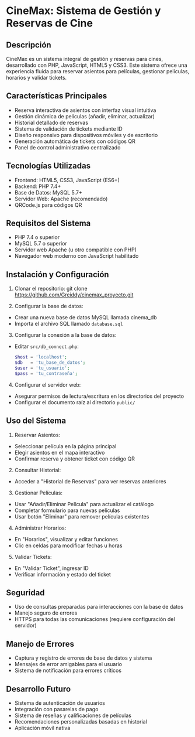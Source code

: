 # CineMax: Sistema de Gestión y Reservas de Cine

## Descripción

CineMax es un sistema integral de gestión y reservas para cines, desarrollado con PHP, JavaScript, HTML5 y CSS3. Este sistema ofrece una experiencia fluida para reservar asientos para películas, gestionar películas, horarios y validar tickets.

## Características Principales

- Reserva interactiva de asientos con interfaz visual intuitiva
- Gestión dinámica de películas (añadir, eliminar, actualizar)
- Historial detallado de reservas
- Sistema de validación de tickets mediante ID
- Diseño responsivo para dispositivos móviles y de escritorio
- Generación automática de tickets con códigos QR
- Panel de control administrativo centralizado

## Tecnologías Utilizadas

- Frontend: HTML5, CSS3, JavaScript (ES6+)
- Backend: PHP 7.4+
- Base de Datos: MySQL 5.7+
- Servidor Web: Apache (recomendado)
- QRCode.js para códigos QR

## Requisitos del Sistema

- PHP 7.4 o superior
- MySQL 5.7 o superior
- Servidor web Apache (u otro compatible con PHP)
- Navegador web moderno con JavaScript habilitado

## Instalación y Configuración

1. Clonar el repositorio: git clone https://github.com/Greiddy/cinemax_proyecto.git

2. Configurar la base de datos:

- Crear una nueva base de datos MySQL llamada cinema_db
- Importa el archivo SQL llamado `database.sql`

3. Configurar la conexión a la base de datos:

- Editar `src/db_connect.php`:
  ```php
  $host = 'localhost';
  $db   = 'tu_base_de_datos';
  $user = 'tu_usuario';
  $pass = 'tu_contraseña';
  ```

4. Configurar el servidor web:
- Asegurar permisos de lectura/escritura en los directorios del proyecto
- Configurar el documento raíz al directorio `public/`

## Uso del Sistema

1. Reservar Asientos:
- Seleccionar película en la página principal
- Elegir asientos en el mapa interactivo
- Confirmar reserva y obtener ticket con código QR

2. Consultar Historial:
- Acceder a "Historial de Reservas" para ver reservas anteriores

3. Gestionar Películas:
- Usar "Añadir/Eliminar Película" para actualizar el catálogo
- Completar formulario para nuevas películas
- Usar botón "Eliminar" para remover películas existentes

4. Administrar Horarios:
- En "Horarios", visualizar y editar funciones
- Clic en celdas para modificar fechas u horas

5. Validar Tickets:
- En "Validar Ticket", ingresar ID 
- Verificar información y estado del ticket

## Seguridad

- Uso de consultas preparadas para interacciones con la base de datos
- Manejo seguro de errores
- HTTPS para todas las comunicaciones (requiere configuración del servidor)

## Manejo de Errores

- Captura y registro de errores de base de datos y sistema
- Mensajes de error amigables para el usuario
- Sistema de notificación para errores críticos

## Desarrollo Futuro

- Sistema de autenticación de usuarios
- Integración con pasarelas de pago
- Sistema de reseñas y calificaciones de películas
- Recomendaciones personalizadas basadas en historial
- Aplicación móvil nativa